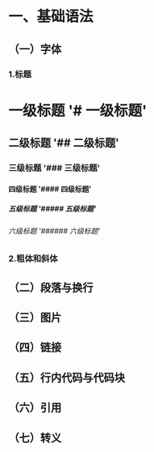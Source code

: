 # 一、基础语法
## （一）字体
### 1.标题
# 一级标题 '# 一级标题'
## 二级标题 '## 二级标题'
### 三级标题 '### 三级标题'
#### 四级标题 '#### 四级标题'
##### 五级标题 '##### 五级标题'
###### 六级标题 '###### 六级标题'
### 2.粗体和斜体
## （二）段落与换行
## （三）图片
## （四）链接
## （五）行内代码与代码块
## （六）引用
## （七）转义